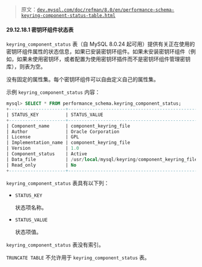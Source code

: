 > 原文：[`dev.mysql.com/doc/refman/8.0/en/performance-schema-keyring-component-status-table.html`](https://dev.mysql.com/doc/refman/8.0/en/performance-schema-keyring-component-status-table.html)

#### 29.12.18.1 密钥环组件状态表

`keyring_component_status` 表（自 MySQL 8.0.24 起可用）提供有关正在使用的密钥环组件属性的状态信息，如果已安装密钥环组件。如果未安装密钥环组件（例如，如果未使用密钥环，或者配置为使用密钥环插件而不是密钥环组件管理密钥库），则表为空。

没有固定的属性集。每个密钥环组件可以自由定义自己的属性集。

示例 `keyring_component_status` 内容：

```sql
mysql> SELECT * FROM performance_schema.keyring_component_status;
+---------------------+-------------------------------------------------+
| STATUS_KEY          | STATUS_VALUE                                    |
+---------------------+-------------------------------------------------+
| Component_name      | component_keyring_file                          |
| Author              | Oracle Corporation                              |
| License             | GPL                                             |
| Implementation_name | component_keyring_file                          |
| Version             | 1.0                                             |
| Component_status    | Active                                          |
| Data_file           | /usr/local/mysql/keyring/component_keyring_file |
| Read_only           | No                                              |
+---------------------+-------------------------------------------------+
```

`keyring_component_status` 表具有以下列：

+   `STATUS_KEY`

    状态项名称。

+   `STATUS_VALUE`

    状态项值。

`keyring_component_status` 表没有索引。

`TRUNCATE TABLE` 不允许用于 `keyring_component_status` 表。
